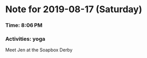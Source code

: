 # Note for 2019-08-17 (Saturday)
### Time: 8:06 PM
### Activities: yoga

Meet Jen at the Soapbox Derby
